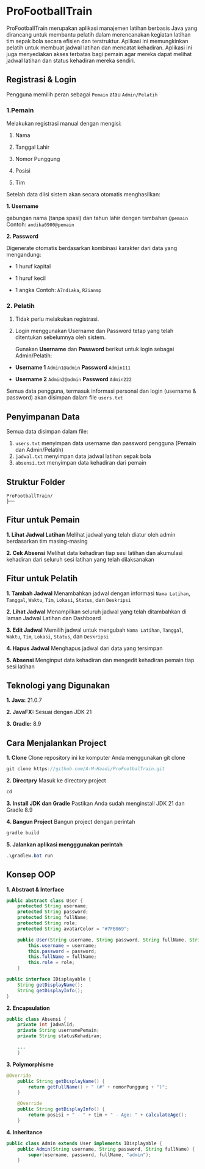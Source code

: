
# ProFootballTrain
ProFootballTrain merupakan aplikasi manajemen latihan berbasis Java  yang dirancang untuk membantu pelatih dalam merencanakan kegiatan latihan tim sepak bola secara efisien dan terstruktur. Aplikasi ini memungkinkan pelatih untuk membuat jadwal latihan dan mencatat kehadiran. Aplikasi ini juga menyediakan akses terbatas bagi pemain agar mereka dapat melihat jadwal latihan dan status kehadiran mereka sendiri.

## Registrasi & Login
Pengguna memilih peran sebagai `Pemain` atau `Admin/Pelatih`

### **1.Pemain**

Melakukan registrasi manual dengan mengisi:

1. Nama

2. Tanggal Lahir

3. Nomor Punggung

4. Posisi
   
5. Tim

Setelah data diisi sistem akan secara otomatis menghasilkan:

**1. Username** 

gabungan nama (tanpa spasi) dan tahun lahir dengan tambahan `@pemain`
Contoh: `andika0900@pemain`

**2. Password** 

Digenerate otomatis berdasarkan kombinasi karakter dari data yang mengandung:

* 1 huruf kapital

* 1 huruf kecil

* 1 angka
Contoh: `A7ndiaka`, `R2ianmp`

### **2. Pelatih**

1. Tidak perlu melakukan registrasi.

2. Login menggunakan Username dan Password tetap yang telah ditentukan sebelumnya oleh sistem.
   
   Gunakan **Username** dan **Password** berikut untuk login sebagai Admin/Pelatih:

* **Username 1**  `Admin1@admin` **Password** `Admin111`

* **Username 2**  `Admin2@admin` **Password** `Admin222`

Semua data pengguna, termasuk informasi personal dan login (username & password) akan disimpan dalam file `users.txt`

## Penyimpanan Data
Semua data disimpan dalam file:
1. `users.txt` menyimpan data username dan password pengguna (Pemain dan Admin/Pelatih)
2. `jadwal.txt` menyimpan data jadwal latihan sepak bola 
3. `absensi.txt` menyimpan data kehadiran dari pemain

   
## Struktur Folder
```
ProFootballTrain/
├── 

```
    
## Fitur untuk Pemain
**1. Lihat Jadwal Latihan**
Melihat jadwal yang telah diatur oleh admin berdasarkan tim masing-masing

**2. Cek Absensi**
Melihat data kehadiran tiap sesi latihan dan akumulasi kehadiran dari seluruh sesi latihan yang telah dilaksanakan


## Fitur untuk Pelatih
**1. Tambah Jadwal**
Menambahkan jadwal dengan informasi `Nama Latihan`, `Tanggal`, `Waktu`, `Tim`, `Lokasi`, `Status`, dan `Deskripsi`

**2. Lihat Jadwal**
Menampilkan seluruh jadwal yang telah ditambahkan di laman Jadwal Latihan dan Dashboard

**3. Edit Jadwal**
Memilih jadwal untuk mengubah `Nama Latihan`, `Tanggal`, `Waktu`, `Tim`, `Lokasi`, `Status`, dan `Deskripsi`

**4. Hapus Jadwal**
Menghapus jadwal dari data yang tersimpan

**5. Absensi**
Menginput data kehadiran dan mengedit kehadiran pemain tiap sesi latihan
    
## Teknologi yang Digunakan
**1. Java:** 21.0.7

**2. JavaFX:** Sesuai dengan JDK 21

**3. Gradle:** 8.9

## Cara Menjalankan Project
**1. Clone**
Clone repository ini ke komputer Anda menggunakan git clone

```java
git clone https://github.com/A-M-Haadi/ProFootbalTrain.git
```

**2. Directpry**
Masuk ke directory project
```java
cd
```

**3. Install JDK dan Gradle**
Pastikan Anda sudah menginstall JDK 21 dan Gradle 8.9

**4. Bangun Project**
Bangun project dengan perintah

```java
gradle build
```

**5. Jalankan aplikasi mengggunakan perintah**

```java
.\gradlew.bat run
```

## Konsep OOP
**1. Abstract & Interface**
```java
public abstract class User {
    protected String username;
    protected String password;
    protected String fullName;
    protected String role;
    protected String avatarColor = "#7FB069";

    public User(String username, String password, String fullName, String role) {
        this.username = username;
        this.password = password;
        this.fullName = fullName;
        this.role = role;
    }
```

```java
public interface IDisplayable {
    String getDisplayName();     
    String getDisplayInfo();
}
```
**2. Encapsulation**
```java
public class Absensi {
    private int jadwalId;
    private String usernamePemain;
    private String statusKehadiran;

    ...
    }
```
**3. Polymorphisme**
```java
@Override
    public String getDisplayName() {
        return getFullName() + " (#" + nomorPunggung + ")";
    }

    @Override
    public String getDisplayInfo() {
        return posisi + " - " + tim + " - Age: " + calculateAge();
    }

```
**4. Inheritance**
```java
public class Admin extends User implements IDisplayable {
    public Admin(String username, String password, String fullName) {
        super(username, password, fullName, "admin");
    }
```








